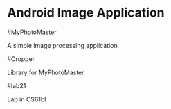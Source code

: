 # Android Image Application

#MyPhotoMaster

A simple image processing application

#Cropper

Library for MyPhotoMaster

#lab21

Lab in CS61bl
